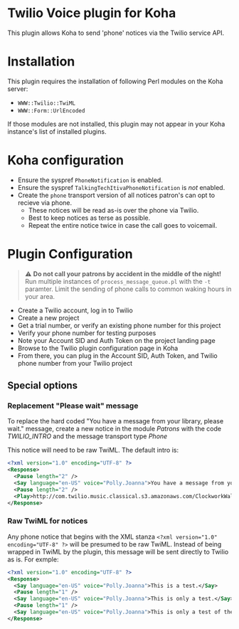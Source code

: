 # Twilio Voice plugin for Koha

This plugin allows Koha to send 'phone' notices via the Twilio service API.

# Installation

This plugin requires the installation of following Perl modules on the Koha server:
* `WWW::Twilio::TwiML`
* `WWW::Form::UrlEncoded`

If those modules are not installed, this plugin may not appear in your Koha instance's list of installed plugins.

# Koha configuration
* Ensure the syspref `PhoneNotification` is enabled.
* Ensure the syspref `TalkingTechItivaPhoneNotification` is *not* enabled.
* Create the `phone` transport version of all notices patron's can opt to recieve via phone.
  * These notices will be read as-is over the phone via Twilio.
  * Best to keep notices as terse as possible.
  * Repeat the entire notice twice in case the call goes to voicemail.

# Plugin Configuration

> :warning: **Do not call your patrons by accident in the middle of the night!** Run multiple instances of `process_message_queue.pl` with the `-t` paramter. Limit the sending of phone calls to common waking hours in your area.

* Create a Twilio account, log in to Twilio
* Create a new project
* Get a trial number, or verify an existing phone number for this project
* Verify your phone number for testing purposes 
* Note your Account SID and Auth Token on the project landing page
* Browse to the Twilio plugin configuration page in Koha
* From there, you can plug in the Account SID, Auth Token, and Twilio phone number from  your Twilio project

## Special options

### Replacement "Please wait" message

To replace the hard coded "You have a message from your library, please wait." message,
create a new notice in the module _Patrons_ with the code _TWILIO_INTRO_ and the message transport type _Phone_

This notice will need to be raw TwiML. The default intro is:
```xml
<?xml version="1.0" encoding="UTF-8" ?>
<Response>
  <Pause length="2" />
  <Say language="en-US" voice="Polly.Joanna">You have a message from your library, please wait.</Say>
  <Pause length="2" />
  <Play>http://com.twilio.music.classical.s3.amazonaws.com/ClockworkWaltz.mp3</Play>
</Response>
```

### Raw TwiML for notices

Any phone notice that begins with the XML stanza `<?xml version="1.0" encoding="UTF-8" ?>` will be presumed to be
raw TwiML. Instead of being wrapped in TwiML by the plugin, this message will be sent directly to Twilio as is.
For exmple:
```xml
<?xml version="1.0" encoding="UTF-8" ?>
<Response>
  <Say language="en-US" voice="Polly.Joanna">This is a test.</Say>
  <Pause length="1" />
  <Say language="en-US" voice="Polly.Joanna">This is only a test.</Say>
  <Pause length="1" />
  <Say language="en-US" voice="Polly.Joanna">This is only a test of the emergency broadcast system.</Say>
</Response>
```
